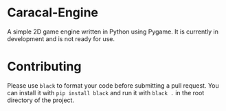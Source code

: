 # Caracal-Engine
 A simple 2D game engine written in Python using Pygame. It is currently in development and is not ready for use.

# Contributing
 Please use `black` to format your code before submitting a pull request. You can install it with `pip install black` and run it with `black .` in the root directory of the project.
